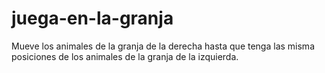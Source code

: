 # juega-en-la-granja
Mueve los animales de la granja de la derecha hasta que tenga las misma posiciones de los animales de la granja de la izquierda.
